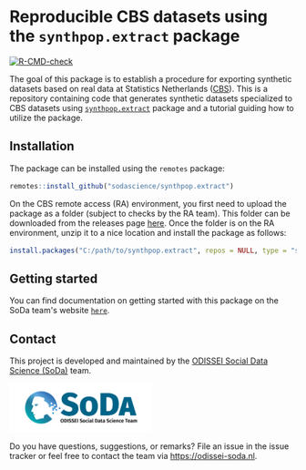 
# Reproducible CBS datasets using the `synthpop.extract` package
[![R-CMD-check](https://github.com/sodascience/synthpop.extract/actions/workflows/r-cmd-check.yml/badge.svg)](https://github.com/sodascience/synthpop.extract/actions/workflows/r-cmd-check.yml)

The goal of this package is to establish a procedure for exporting synthetic datasets based on real data at Statistics Netherlands
([CBS](https://www.cbs.nl/en-gb)). This is a repository containing code that generates synthetic datasets specialized to CBS datasets using [`synthpop.extract`](https://github.com/cran/synthpop) package and a tutorial guiding how to utilize the package.

## Installation
The package can be installed using the `remotes` package:

```R
remotes::install_github("sodascience/synthpop.extract")
```

On the CBS remote access (RA) environment, you first need to upload the package as a folder (subject to checks by the RA team). This folder can be downloaded from the releases page [here](https://github.com/sodascience/synthpop.extract/releases/latest). Once the folder is on the RA environment, unzip it to a nice location and install the package as follows:

```R
install.packages("C:/path/to/synthpop.extract", repos = NULL, type = "source")
```

## Getting started
You can find documentation on getting started with this package on the SoDa team's website [`here`](https://odissei-soda.nl/tutorials/post-3/). 

## Contact
This project is developed and maintained by the [ODISSEI Social Data
Science (SoDa)](https://odissei-data.nl/nl/soda/) team.

<img src="img/soda_logo.png" alt="SoDa logo" width="250px"/>

Do you have questions, suggestions, or remarks? File an issue in the issue tracker or feel free to contact the team via https://odissei-soda.nl.
